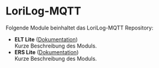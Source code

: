 # LoriLog-MQTT

Folgende Module beinhaltet das LoriLog-MQTT Repository:

- __ELT Lite__ ([Dokumentation](ELT%20Lite))  
	Kurze Beschreibung des Moduls.
- __ERS Lite__ ([Dokumentation](ERS%20Lite))  
	Kurze Beschreibung des Moduls.

